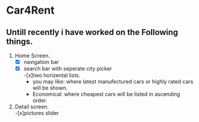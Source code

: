 # Car4Rent
## Untill recently i have worked on the Following things.

1. Home Screen.  
   - [x] navigation bar  
   -[x] search bar with seperate city picker  
   -[x]two horizental lists.  
     - you may like: where latest manufectured cars or highly rated cars will be shown.  
     - Economical: where cheapest cars will be listed in ascending order.
2. Detail screen.  
    -[x]pictures slider
